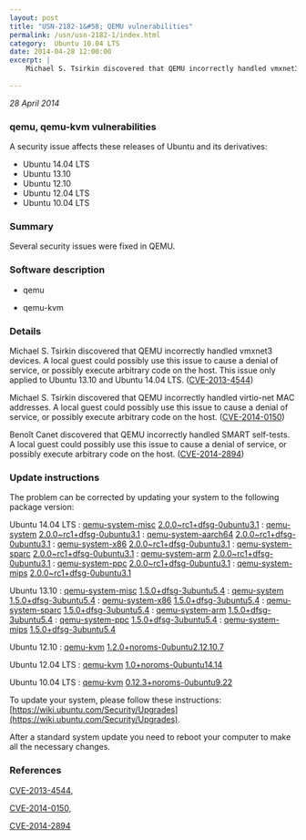 ```yaml
---
layout: post
title: "USN-2182-1&#58; QEMU vulnerabilities"
permalink: /usn/usn-2182-1/index.html
category:  Ubuntu 10.04 LTS
date: 2014-04-28 12:00:00
excerpt: |
    Michael S. Tsirkin discovered that QEMU incorrectly handled vmxnet3 devices. A local guest could possibly use this issue to cause a denial of service, or possibly execute arbitrary code on the host. This issue only applied to Ubuntu 13.10 and Ubuntu 14.04 LTS. ([CVE-2013-4544](http://people.ubuntu.com/~ubuntu-security/cve/CVE-2013-4544))
    
--- 
```

 
 

*28 April 2014*

### qemu, qemu-kvm vulnerabilities

A security issue affects these releases of Ubuntu and its derivatives:

* Ubuntu 14.04 LTS
* Ubuntu 13.10
* Ubuntu 12.10
* Ubuntu 12.04 LTS
* Ubuntu 10.04 LTS

### Summary

Several security issues were fixed in QEMU. 

### Software description

* qemu 

* qemu-kvm 

### Details

Michael S. Tsirkin discovered that QEMU incorrectly handled vmxnet3 devices. A local guest could possibly use this issue to cause a denial of service, or possibly execute arbitrary code on the host. This issue only applied to Ubuntu 13.10 and Ubuntu 14.04 LTS. ([CVE-2013-4544](http://people.ubuntu.com/~ubuntu-security/cve/CVE-2013-4544))

Michael S. Tsirkin discovered that QEMU incorrectly handled virtio-net MAC addresses. A local guest could possibly use this issue to cause a denial of service, or possibly execute arbitrary code on the host. ([CVE-2014-0150](http://people.ubuntu.com/~ubuntu-security/cve/CVE-2014-0150))

Benoît Canet discovered that QEMU incorrectly handled SMART self-tests. A local guest could possibly use this issue to cause a denial of service, or possibly execute arbitrary code on the host. ([CVE-2014-2894](http://people.ubuntu.com/~ubuntu-security/cve/CVE-2014-2894)) 

### Update instructions

The problem can be corrected by updating your system to the following package version:

Ubuntu 14.04 LTS
 : [qemu-system-misc](https://launchpad.net/ubuntu/+source/qemu) <span> [2.0.0~rc1+dfsg-0ubuntu3.1](https://launchpad.net/ubuntu/+source/qemu/2.0.0~rc1+dfsg-0ubuntu3.1) </span> 
 : [qemu-system](https://launchpad.net/ubuntu/+source/qemu) <span> [2.0.0~rc1+dfsg-0ubuntu3.1](https://launchpad.net/ubuntu/+source/qemu/2.0.0~rc1+dfsg-0ubuntu3.1) </span> 
 : [qemu-system-aarch64](https://launchpad.net/ubuntu/+source/qemu) <span> [2.0.0~rc1+dfsg-0ubuntu3.1](https://launchpad.net/ubuntu/+source/qemu/2.0.0~rc1+dfsg-0ubuntu3.1) </span> 
 : [qemu-system-x86](https://launchpad.net/ubuntu/+source/qemu) <span> [2.0.0~rc1+dfsg-0ubuntu3.1](https://launchpad.net/ubuntu/+source/qemu/2.0.0~rc1+dfsg-0ubuntu3.1) </span> 
 : [qemu-system-sparc](https://launchpad.net/ubuntu/+source/qemu) <span> [2.0.0~rc1+dfsg-0ubuntu3.1](https://launchpad.net/ubuntu/+source/qemu/2.0.0~rc1+dfsg-0ubuntu3.1) </span> 
 : [qemu-system-arm](https://launchpad.net/ubuntu/+source/qemu) <span> [2.0.0~rc1+dfsg-0ubuntu3.1](https://launchpad.net/ubuntu/+source/qemu/2.0.0~rc1+dfsg-0ubuntu3.1) </span> 
 : [qemu-system-ppc](https://launchpad.net/ubuntu/+source/qemu) <span> [2.0.0~rc1+dfsg-0ubuntu3.1](https://launchpad.net/ubuntu/+source/qemu/2.0.0~rc1+dfsg-0ubuntu3.1) </span> 
 : [qemu-system-mips](https://launchpad.net/ubuntu/+source/qemu) <span> [2.0.0~rc1+dfsg-0ubuntu3.1](https://launchpad.net/ubuntu/+source/qemu/2.0.0~rc1+dfsg-0ubuntu3.1) </span> 

Ubuntu 13.10
 : [qemu-system-misc](https://launchpad.net/ubuntu/+source/qemu) <span> [1.5.0+dfsg-3ubuntu5.4](https://launchpad.net/ubuntu/+source/qemu/1.5.0+dfsg-3ubuntu5.4) </span> 
 : [qemu-system](https://launchpad.net/ubuntu/+source/qemu) <span> [1.5.0+dfsg-3ubuntu5.4](https://launchpad.net/ubuntu/+source/qemu/1.5.0+dfsg-3ubuntu5.4) </span> 
 : [qemu-system-x86](https://launchpad.net/ubuntu/+source/qemu) <span> [1.5.0+dfsg-3ubuntu5.4](https://launchpad.net/ubuntu/+source/qemu/1.5.0+dfsg-3ubuntu5.4) </span> 
 : [qemu-system-sparc](https://launchpad.net/ubuntu/+source/qemu) <span> [1.5.0+dfsg-3ubuntu5.4](https://launchpad.net/ubuntu/+source/qemu/1.5.0+dfsg-3ubuntu5.4) </span> 
 : [qemu-system-arm](https://launchpad.net/ubuntu/+source/qemu) <span> [1.5.0+dfsg-3ubuntu5.4](https://launchpad.net/ubuntu/+source/qemu/1.5.0+dfsg-3ubuntu5.4) </span> 
 : [qemu-system-ppc](https://launchpad.net/ubuntu/+source/qemu) <span> [1.5.0+dfsg-3ubuntu5.4](https://launchpad.net/ubuntu/+source/qemu/1.5.0+dfsg-3ubuntu5.4) </span> 
 : [qemu-system-mips](https://launchpad.net/ubuntu/+source/qemu) <span> [1.5.0+dfsg-3ubuntu5.4](https://launchpad.net/ubuntu/+source/qemu/1.5.0+dfsg-3ubuntu5.4) </span> 

Ubuntu 12.10
 : [qemu-kvm](https://launchpad.net/ubuntu/+source/qemu-kvm) <span> [1.2.0+noroms-0ubuntu2.12.10.7](https://launchpad.net/ubuntu/+source/qemu-kvm/1.2.0+noroms-0ubuntu2.12.10.7) </span> 

Ubuntu 12.04 LTS
 : [qemu-kvm](https://launchpad.net/ubuntu/+source/qemu-kvm) <span> [1.0+noroms-0ubuntu14.14](https://launchpad.net/ubuntu/+source/qemu-kvm/1.0+noroms-0ubuntu14.14) </span> 

Ubuntu 10.04 LTS
 : [qemu-kvm](https://launchpad.net/ubuntu/+source/qemu-kvm) <span> [0.12.3+noroms-0ubuntu9.22](https://launchpad.net/ubuntu/+source/qemu-kvm/0.12.3+noroms-0ubuntu9.22) </span> 

To update your system, please follow these instructions: [https://wiki.ubuntu.com/Security/Upgrades](https://wiki.ubuntu.com/Security/Upgrades).

After a standard system update you need to reboot your computer to make all the necessary changes. 

### References

 
 [CVE-2013-4544](http://people.ubuntu.com/~ubuntu-security/cve/CVE-2013-4544), 

 [CVE-2014-0150](http://people.ubuntu.com/~ubuntu-security/cve/CVE-2014-0150), 

 [CVE-2014-2894](http://people.ubuntu.com/~ubuntu-security/cve/CVE-2014-2894)
 


